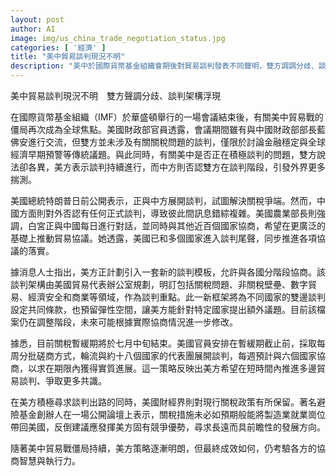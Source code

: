 ```yaml
---
layout: post
author: AI
image: img/us_china_trade_negotiation_status.jpg
categories: [ '經濟' ]
title: "美中貿易談判現況不明"
description: "美中於國際貨幣基金組織會期後對貿易談判發表不同聲明，雙方調調分歧、談判現況模糊，美方提出新談判架構並積極展開多國協商，關稅暫緩期將屆，局勢發展備受全球關注。"
---
```

美中貿易談判現況不明　雙方聲調分歧、談判架構浮現

在國際貨幣基金組織（IMF）於華盛頓舉行的一場會議結束後，有關美中貿易戰的僵局再次成為全球焦點。美國財政部官員透露，會議期間雖有與中國財政部部長藍佛安進行交流，但雙方並未涉及有關關稅問題的談判，僅限於討論金融穩定與全球經濟早期預警等傳統議題。與此同時，有關美中是否正在積極談判的問題，雙方說法卻各異，美方表示談判持續進行，而中方則否認雙方在談判階段，引發外界更多揣測。

美國總統特朗普日前公開表示，正與中方展開談判，試圖解決關稅爭端。然而，中國方面則對外否認有任何正式談判，導致彼此間訊息錯綜複雜。美國農業部長則強調，白宮正與中國每日進行對話，並同時與其他近百個國家協商，希望在更廣泛的基礎上推動貿易協議。她透露，美國已和多個國家進入談判尾聲，同步推進各項協議的落實。

據消息人士指出，美方正計劃引入一套新的談判模板，允許與各國分階段協商。該談判架構由美國貿易代表辦公室規劃，明訂包括關稅問題、非關稅壁壘、數字貿易、經濟安全和商業等領域，作為談判重點。此一新框架將為不同國家的雙邊談判設定共同條款，也預留彈性空間，讓美方能針對特定國家提出額外議題。目前該檔案仍在調整階段，未來可能根據實際協商情況進一步修改。

據悉，目前關稅暫緩期將於七月中旬結束。美國官員安排在暫緩期截止前，採取每周分批磋商方式，輪流與約十八個國家的代表團展開談判，每週預計與六個國家協商，以求在期限內獲得實質進展。這一策略反映出美方希望在短時間內推進多邊貿易談判、爭取更多共識。

在美方積極尋求談判出路的同時，美國財經界則對現行關稅政策有所保留。著名避險基金創辦人在一場公開論壇上表示，關稅措施未必如預期般能將製造業就業崗位帶回美國，反倒建議應發揮美方固有競爭優勢，尋求長遠而具前瞻性的發展方向。

隨著美中貿易戰僵局持續，美方策略逐漸明朗，但最終成效如何，仍考驗各方的協商智慧與執行力。